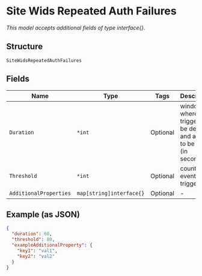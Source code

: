 
# Site Wids Repeated Auth Failures

*This model accepts additional fields of type interface{}.*

## Structure

`SiteWidsRepeatedAuthFailures`

## Fields

| Name | Type | Tags | Description |
|  --- | --- | --- | --- |
| `Duration` | `*int` | Optional | window where a trigger will be detected and action to be taken (in seconds) |
| `Threshold` | `*int` | Optional | count of events to trigger |
| `AdditionalProperties` | `map[string]interface{}` | Optional | - |

## Example (as JSON)

```json
{
  "duration": 60,
  "threshold": 80,
  "exampleAdditionalProperty": {
    "key1": "val1",
    "key2": "val2"
  }
}
```

